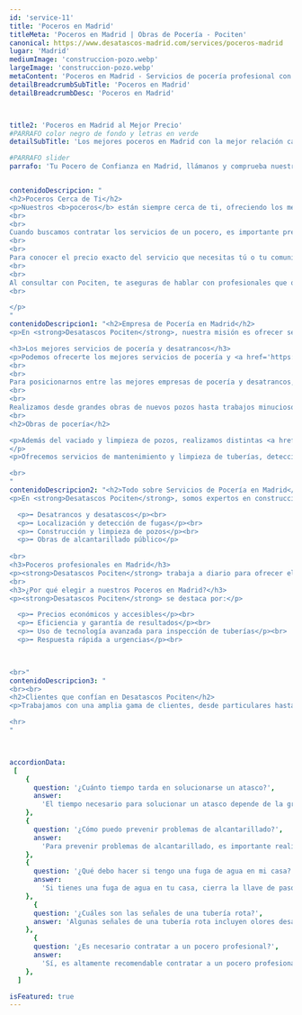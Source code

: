 ```yaml
---
id: 'service-11'
title: 'Poceros en Madrid'
titleMeta: 'Poceros en Madrid | Obras de Pocería - Pociten'
canonical: https://www.desatascos-madrid.com/services/poceros-madrid
lugar: 'Madrid'
mediumImage: 'construccion-pozo.webp'
largeImage: 'construccion-pozo.webp'
metaContent: 'Poceros en Madrid - Servicios de pocería profesional con Pociten. Atascos, fugas, roturas en tuberías, pozos sépticos y más.☎️​ 647 376 782.'
detailBreadcrumbSubTitle: 'Poceros en Madrid'
detailBreadcrumbDesc: 'Poceros en Madrid'



title2: 'Poceros en Madrid al Mejor Precio'
#PARRAFO color negro de fondo y letras en verde
detailSubTitle: 'Los mejores poceros en Madrid con la mejor relación calidad - precio'

#PARRAFO slider
parrafo: 'Tu Pocero de Confianza en Madrid, llámanos y comprueba nuestros precios'


contenidoDescripcion: "
<h2>Poceros Cerca de Ti</h2>
<p>Nuestros <b>poceros</b> están siempre cerca de ti, ofreciendo los mejores servicios y precios en pocería dentro de tu localidad, ya sea en la provincia de <b>Madrid o Toledo</b>. La pocería es un trabajo especializado que debe ser realizado por profesionales con experiencia y equipados con maquinaria de gran tamaño.
<br>
<br>
Cuando buscamos contratar los servicios de un pocero, es importante prestar atención al precio que cada empresa nos ofrece. En Pociten, somos una compañía con amplia experiencia y numerosos clientes satisfechos. Gracias a nuestros años de trabajo, hemos desarrollado un método efectivo y eficiente que nos permite reducir costos y ofrecer un <b>servicio de pocería económico en Madrid</b>.
<br>
<br> 
Para conocer el precio exacto del servicio que necesitas tú o tu comunidad de vecinos, lo más recomendable es que nos contactes. Dependiendo del tipo de obra de pocería, la maquinaria necesaria y la complejidad del espacio de trabajo, el precio de nuestros servicios puede variar.
<br>
<br>
Al consultar con Pociten, te aseguras de hablar con profesionales que ofrecen precios competitivos y ajustados al mercado actual. Solicita un presupuesto para tu trabajo de pocería en Madrid ahora mismo, sin compromiso, a través de nuestros formularios de contacto en la web o por teléfono.
<br>

</p>
"
contenidoDescripcion1: "<h2>Empresa de Pocería en Madrid</h2>
<p>En <strong>Desatascos Pociten</strong>, nuestra misión es ofrecer servicios de desatascos económicos y completos en pocería. Utilizamos tecnología de última generación para servicios urgentes, asegurando soluciones rápidas y eficientes. Nuestros valores incluyen fidelidad, compromiso, seriedad, honestidad y transparencia. Ofrecemos servicio de pocería 24 horas los 365 días del año para cualquier tipo de urgencia.</p>

<h3>Los mejores servicios de pocería y desatrancos</h3>
<p>Podemos ofrecerte los mejores servicios de pocería y <a href='https://www.desatascos-madrid.com/services/desatrancos'>desatrancos</a>  gracias a nuestro equipo experimentado y a las mejores herramientas y maquinarias del mercado. Todos nuestros servicios están garantizados, ofreciendo calidad y un trato cercano y personalizado. Nuestro equipo es profesional, serio y eficaz, con una gran experiencia en el sector.
<br>
<br>
Para posicionarnos entre las mejores empresas de pocería y desatrancos, ofrecemos una amplia gama de servicios. A través de Pociten, puedes contratar todos los servicios necesarios para la instalación, mantenimiento y reparación de fontanería, alcantarillado, pozos y fosas sépticas.
<br>
<br>
Realizamos desde grandes obras de nuevos pozos hasta trabajos minuciosos, como la inspección de tuberías en hogares. Contamos con camiones cuba para transportar grandes volúmenes de agua y con las cámaras más avanzadas para inspecciones detalladas.
<br>
<h2>Obras de pocería</h2>

<p>Además del vaciado y limpieza de pozos, realizamos distintas <a href='https://www.desatascos-madrid.com/services/obras-de-poceria'>obras de pocería</a>. Nuestro equipo está capacitado para la reparación y rehabilitación de pozos existentes y la construcción de nuevos. Con años de experiencia, hemos trabajado en edificios, fincas y comunidades de vecinos, adaptándonos a todo tipo de requerimientos.
</p>
<p>Ofrecemos servicios de mantenimiento y limpieza de tuberías, detección de arquetas ocultas, construcción y reparación de pozos y galerías, y reformas de alcantarillado. En construcciones antiguas, rediseñamos y mejoramos la red de saneamiento, incluyendo fosas sépticas, para evitar problemas futuros.</p>

<br>
"
contenidoDescripcion2: "<h2>Todo sobre Servicios de Pocería en Madrid</h2>
<p>En <strong>Desatascos Pociten</strong>, somos expertos en construcción, limpieza de saneamientos y mantenimiento de pozos de aguas residuales. Nuestros servicios incluyen:</p>

  <p>➡️ Desatrancos y desatascos</p><br>
  <p>➡️ Localización y detección de fugas</p><br>
  <p>➡️ Construcción y limpieza de pozos</p><br>
  <p>➡️ Obras de alcantarillado público</p>
  
<br>
<h3>Poceros profesionales en Madrid</h3>
<p><strong>Desatascos Pociten</strong> trabaja a diario para ofrecer el mejor servicio a los mejores precios. Nos desplazamos por toda la comunidad de Madrid, garantizando un servicio rápido y eficiente.</p>
<br>
<h3>¿Por qué elegir a nuestros Poceros en Madrid?</h3>
<p><strong>Desatascos Pociten</strong> se destaca por:</p>

  <p>➡️ Precios económicos y accesibles</p><br>
  <p>➡️ Eficiencia y garantía de resultados</p><br>
  <p>➡️ Uso de tecnología avanzada para inspección de tuberías</p><br>
  <p>➡️ Respuesta rápida a urgencias</p><br>
  


<br>"
contenidoDescripcion3: "
<br><br>
<h2>Clientes que confían en Desatascos Pociten</h2>
<p>Trabajamos con una amplia gama de clientes, desde particulares hasta grandes empresas y administraciones públicas.</p>

<hr>
"



accordionData:
 [
    {
      question: '¿Cuánto tiempo tarda en solucionarse un atasco?',
      answer:
        'El tiempo necesario para solucionar un atasco depende de la gravedad y la complejidad del problema. En general, los poceros profesionales realizan intervenciones rápidas y eficientes para minimizar las molestias.',
    },
    {
      question: '¿Cómo puedo prevenir problemas de alcantarillado?',
      answer:
        'Para prevenir problemas de alcantarillado, es importante realizar un mantenimiento preventivo regular, evitando arrojar objetos no adecuados por el desagüe y realizando limpiezas periódicas para eliminar obstrucciones y residuos acumulados.',
    },
    {
      question: '¿Qué debo hacer si tengo una fuga de agua en mi casa?',
      answer:
        'Si tienes una fuga de agua en tu casa, cierra la llave de paso para detener el flujo de agua y evita mayores daños. Luego, contacta a una empresa de pocería profesional para que realice las reparaciones necesarias.'
    },
      {
      question: '¿Cuáles son las señales de una tubería rota?',
      answer: 'Algunas señales de una tubería rota incluyen olores desagradables, humedad o filtraciones en techos o paredes, disminución en la presión del agua y la aparición de manchas de moho o corrosión.'
    },
      {
      question: '¿Es necesario contratar a un pocero profesional?',
      answer:
        'Sí, es altamente recomendable contratar a un pocero profesional para garantizar un trabajo seguro y de calidad. Los poceros profesionales cuentan con los conocimientos, experiencia y herramientas necesarias para solucionar los problemas de las redes de saneamiento de manera eficiente.',
    },
  ]

isFeatured: true
---
```

